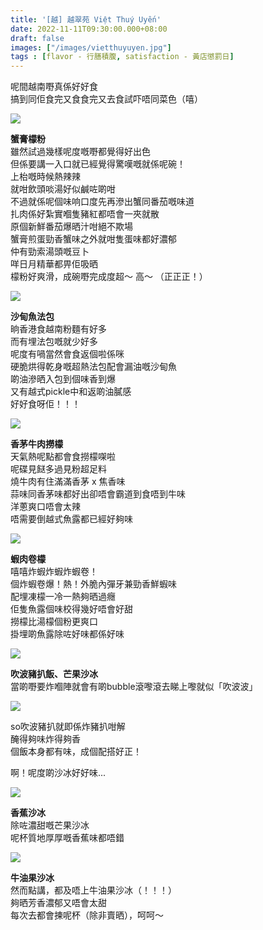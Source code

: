 ```yaml
---
title: '[越] 越翠苑 Việt Thuý Uyến'
date: 2022-11-11T09:30:00.000+08:00
draft: false
images: ["/images/vietthuyuyen.jpg"]
tags : [flavor - 行膳積腹, satisfaction - 黃店懲罰日]
---
```


呢間越南嘢真係好好食  
搞到同佢食完又食食完又去食試吓唔同菜色（嘻）  

![](/images/vietthuyuyen1.jpg)

**蟹膏檬粉**  
雖然試過幾樣呢度嘅嘢都覺得好出色  
但係要講一入口就已經覺得驚嘆嘅就係呢碗！  
上枱嘅時候熱辣辣  
就咁飲頭啖湯好似鹹咗啲咁  
不過就係呢個味响口度先再滲出蟹同番茄嘅味道  
扎肉係好紮實嗰隻豬紅都唔會一夾就散  
原個新鮮番茄爆晒汁咁絕不欺場  
蟹膏煎蛋勁香蟹味之外就咁隻蛋味都好濃郁  
仲有勁索湯頭嘅豆卜  
咩日月精華都畀佢吸晒  
檬粉好爽滑，成碗嘢完成度超～ 高～ （正正正！）  

![](/images/vietthuyuyen2.jpg)

**沙甸魚法包**  
晌香港食越南粉麵有好多  
而有埋法包嘅就少好多  
呢度有喎當然會食返個啦係咪  
硬脆烘得乾身嘅超熱法包配會漏油嘅沙甸魚  
啲油滲晒入包到個味香到爆  
又有越式pickle中和返啲油膩感  
好好食呀佢！！！  

![](/images/vietthuyuyen3.jpg)

**香茅牛肉撈檬**  
天氣熱呢點都會食撈檬㗎啦  
呢碟見餸多過見粉超足料  
燒牛肉有住滿滿香茅 x 焦香味  
蒜味同香茅味都好出卻唔會霸道到食唔到牛味  
洋蔥爽口唔會太辣  
唔需要倒越式魚露都已經好夠味  

![](/images/vietthuyuyen4.jpg)

**蝦肉卷檬**  
嘻嘻炸蝦炸蝦炸蝦卷！  
個炸蝦卷爆！熱！外脆內彈牙兼勁香鮮蝦味  
配埋凍檬一冷一熱夠晒過癮  
佢隻魚露個味校得幾好唔會好甜  
撈檬比湯檬個粉更爽口  
掛埋啲魚露除咗好味都係好味  

![](/images/vietthuyuyen5.jpg)

**吹波豬扒飯、芒果沙冰**  
當啲嘢要炸嗰陣就會有啲bubble滾嚟滾去睇上嚟就似「吹波波」  

![](/images/vietthuyuyen0.jpg)

so吹波豬扒就即係炸豬扒咁解  
醃得夠味炸得夠香  
個飯本身都有味，成個配搭好正！  
  
啊！呢度啲沙冰好好味...    

![](/images/vietthuyuyen6.jpg)

**香蕉沙冰**  
除咗濃甜嘅芒果沙冰  
呢杯質地厚厚嘅香蕉味都唔錯  

![](/images/vietthuyuyen7.jpg)

**牛油果沙冰**  
然而點講，都及唔上牛油果沙冰（！！！）  
夠晒芳香濃郁又唔會太甜  
每次去都會揀呢杯（除非賣晒），呵呵～  


